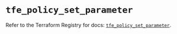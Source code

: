 # `tfe_policy_set_parameter`

Refer to the Terraform Registry for docs: [`tfe_policy_set_parameter`](https://registry.terraform.io/providers/hashicorp/tfe/0.70.0/docs/resources/policy_set_parameter).
